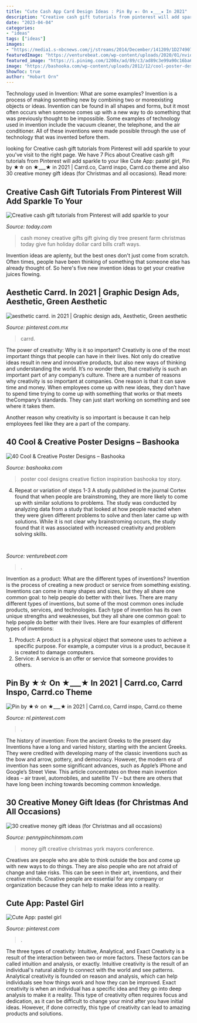 ```yaml
---
title: "Cute Cash App Card Design Ideas : Pin By ★☆ On ★___★ In 2021"
description: "Creative cash gift tutorials from pinterest will add sparkle to your"
date: "2023-04-04"
categories:
- "ideas"
tags: ["ideas"]
images:
- "https://media1.s-nbcnews.com/j/streams/2014/December/141209/1D274907394181-kimscreations-tree-farm.today-inline-large.jpg"
featuredImage: "https://venturebeat.com/wp-content/uploads/2020/01/nvidia-G-SYNC_360Hz.jpg"
featured_image: "https://i.pinimg.com/1200x/ad/89/c3/ad89c3e99a90c16ba6644fb71a3cb367.jpg"
image: "https://bashooka.com/wp-content/uploads/2012/12/cool-poster-designs-5.jpg"
ShowToc: true
author: "Hobart Orn"
---
```



Technology used in Invention: What are some examples?
Invention is a process of making something new by combining two or moreexisting objects or ideas. Invention can be found in all shapes and forms, but it most often occurs when someone comes up with a new way to do something that was previously thought to be impossible. 
Some examples of technology used in invention include the vacuum cleaner, the telephone, and the air conditioner. All of these inventions were made possible through the use of technology that was invented before them.

	

		
looking for Creative cash gift tutorials from Pinterest will add sparkle to your you've visit to the right page. We have 7 Pics about Creative cash gift tutorials from Pinterest will add sparkle to your like Cute App: pastel girl, Pin by ★☆ on ★___★ in 2021 | Carrd.co, Carrd inspo, Carrd.co theme and also 30 creative money gift ideas (for Christmas and all occasions). Read more:
		
    
## Creative Cash Gift Tutorials From Pinterest Will Add Sparkle To Your

<img loading=lazy src="https://media1.s-nbcnews.com/j/streams/2014/December/141209/1D274907394181-kimscreations-tree-farm.today-inline-large.jpg" onerror="this.onerror=null;this.src='https://tse2.mm.bing.net/th?id=OIP.CO9p6GDr4DNR9T3NC46dhwHaE8&amp;pid=15.1';" alt="Creative cash gift tutorials from Pinterest will add sparkle to your">

_Source: today.com_

>cash money creative gifts gift giving diy tree present farm christmas today give fun holiday dollar card bills craft ways. 

	

Invention ideas are aplenty, but the best ones don't just come from scratch. Often times, people have been thinking of something that someone else has already thought of. So here's five new invention ideas to get your creative juices flowing.

    
## Aesthetic Carrd. In 2021 | Graphic Design Ads, Aesthetic, Green Aesthetic

<img loading=lazy src="https://i.pinimg.com/736x/34/2e/09/342e09b8d3a0d0db61462b5aba40c082.jpg" onerror="this.onerror=null;this.src='https://tse3.mm.bing.net/th?id=OIP.QouDdfoxliUV9y1xtbYYOAHaHx&amp;pid=15.1';" alt="aesthetic carrd. in 2021 | Graphic design ads, Aesthetic, Green aesthetic">

_Source: pinterest.com.mx_

>carrd. 

	

The power of creativity: Why is it so important?
Creativity is one of the most important things that people can have in their lives. Not only do creative ideas result in new and innovative products, but also new ways of thinking and understanding the world. It’s no wonder then, that creativity is such an important part of any company’s culture.
There are a number of reasons why creativity is so important at companies. One reason is that it can save time and money. When employees come up with new ideas, they don’t have to spend time trying to come up with something that works or that meets theCompany’s standards. They can just start working on something and see where it takes them.

Another reason why creativity is so important is because it can help employees feel like they are a part of the company.

    
## 40 Cool &amp; Creative Poster Designs – Bashooka

<img loading=lazy src="https://bashooka.com/wp-content/uploads/2012/12/cool-poster-designs-5.jpg" onerror="this.onerror=null;this.src='https://tse4.mm.bing.net/th?id=OIP.dorG6rOYDqeTt9bBhr8UEwHaKq&amp;pid=15.1';" alt="40 Cool &amp; Creative Poster Designs – Bashooka">

_Source: bashooka.com_

>poster cool designs creative fiction inspiration bashooka toy story. 

	

4. Repeat or variation of steps 1-3
A study published in the journal Cortex found that when people are brainstroming, they are more likely to come up with similar solutions to problems. The study was conducted by analyzing data from a study that looked at how people reacted when they were given different problems to solve and then later came up with solutions. While it is not clear why brainstroming occurs, the study found that it was associated with increased creativity and problem solving skills.

    
## 

<img loading=lazy src="https://venturebeat.com/wp-content/uploads/2020/01/nvidia-G-SYNC_360Hz.jpg" onerror="this.onerror=null;this.src='https://tse2.mm.bing.net/th?id=OIP.RusOj6i-a9s8TFQtCEHV7QHaDr&amp;pid=15.1';" alt="">

_Source: venturebeat.com_

>. 

	

Invention as a product: What are the different types of inventions?
Invention is the process of creating a new product or service from something existing. Inventions can come in many shapes and sizes, but they all share one common goal: to help people do better with their lives. 
There are many different types of inventions, but some of the most common ones include products, services, and technologies. Each type of invention has its own unique strengths and weaknesses, but they all share one common goal: to help people do better with their lives. 
Here are four examples of different types of inventions: 
1) Product: A product is a physical object that someone uses to achieve a specific purpose. For example, a computer virus is a product, because it is created to damage computers. 
2) Service: A service is an offer or service that someone provides to others.

    
## Pin By ★☆ On ★___★ In 2021 | Carrd.co, Carrd Inspo, Carrd.co Theme

<img loading=lazy src="https://i.pinimg.com/736x/4d/94/4a/4d944a73c9eaeed31b43344e632b5cd0.jpg" onerror="this.onerror=null;this.src='https://tse1.mm.bing.net/th?id=OIP.7gxYYAQQ8B068vp1dOwFogHaJ3&amp;pid=15.1';" alt="Pin by ★☆ on ★___★ in 2021 | Carrd.co, Carrd inspo, Carrd.co theme">

_Source: nl.pinterest.com_

>. 

	

The history of invention: From the ancient Greeks to the present day
Inventions have a long and varied history, starting with the ancient Greeks. They were credited with developing many of the classic inventions such as the bow and arrow, pottery, and democracy. However, the modern era of invention has seen some significant advances, such as Apple’s iPhone and Google’s Street View. This article concentrates on three main invention ideas – air travel, automobiles, and satellite TV – but there are others that have long been inching towards becoming common knowledge.

    
## 30 Creative Money Gift Ideas (for Christmas And All Occasions)

<img loading=lazy src="https://pennypinchinmom.com/wp-content/uploads/2018/01/Untitled-design-21.jpg" onerror="this.onerror=null;this.src='https://tse4.mm.bing.net/th?id=OIP.V-homNz_DohJQf1qv8N_PAHaGN&amp;pid=15.1';" alt="30 creative money gift ideas (for Christmas and all occasions)">

_Source: pennypinchinmom.com_

>money gift creative christmas york mayors conference. 

	

Creatives are people who are able to think outside the box and come up with new ways to do things. They are also people who are not afraid of change and take risks. This can be seen in their art, inventions, and their creative minds. Creative people are essential for any company or organization because they can help to make ideas into a reality.

    
## Cute App: Pastel Girl

<img loading=lazy src="https://i.pinimg.com/1200x/ad/89/c3/ad89c3e99a90c16ba6644fb71a3cb367.jpg" onerror="this.onerror=null;this.src='https://tse1.mm.bing.net/th?id=OIP.tL9CRstb4ujx2rZhV0rypQHaNK&amp;pid=15.1';" alt="Cute App: pastel girl">

_Source: pinterest.com_

>. 

	

The three types of creativity: Intuitive, Analytical, and Exact
Creativity is a result of the interaction between two or more factors. These factors can be called intuition and analysis, or exactly. Intuitive creativity is the result of an individual's natural ability to connect with the world and see patterns. Analytical creativity is founded on reason and analysis, which can help individuals see how things work and how they can be improved. 
Exact creativity is when an individual has a specific idea and they go into deep analysis to make it a reality. This type of creativity often requires focus and dedication, as it can be difficult to change your mind after you have initial ideas. However, if done correctly, this type of creativity can lead to amazing products and solutions.

